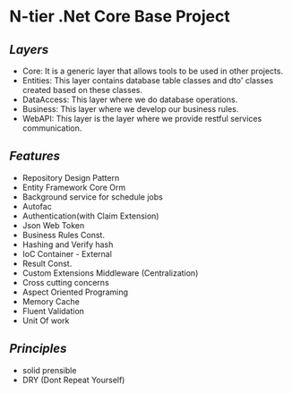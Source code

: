 # N-tier .Net Core Base Project 
## _Layers_
- Core: It is a generic layer that allows tools to be used in other projects.
- Entities: This layer contains database table classes and dto' classes created based on these classes.
- DataAccess: This layer where we do database operations.
- Business: This layer where we develop our business rules.
- WebAPI: This layer is the layer where we provide restful services communication.
 
## _Features_
- Repository Design Pattern
- Entity Framework Core Orm
- Background service for schedule jobs
- Autofac 
- Authentication(with Claim Extension)
- Json Web Token 
- Business Rules Const.
- Hashing and Verify hash
- IoC Container - External
- Result Const.
- Custom Extensions Middleware (Centralization)
- Cross cutting concerns
- Aspect Oriented Programing
- Memory Cache
- Fluent Validation
- Unit Of work

## _Principles_
- solid prensible
- DRY (Dont Repeat Yourself)